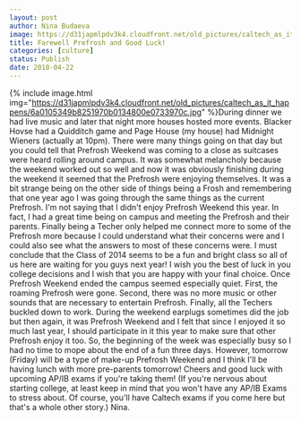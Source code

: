 ```yaml
---
layout: post
author: Nina Budaeva
image: https://d31japmlpdv3k4.cloudfront.net/old_pictures/caltech_as_it_happens/6a0105349b8251970b0134800e05fb970c.jpg
title: Farewell Prefrosh and Good Luck!
categories: [culture]
status: Publish
date: 2010-04-22
---
```




{% include image.html img="https://d31japmlpdv3k4.cloudfront.net/old_pictures/caltech_as_it_happens/6a0105349b8251970b0134800e0733970c.jpg" %}During dinner we had live music and later that night more houses hosted more events. Blacker Hovse had a Quidditch game and Page House (my house) had Midnight Wieners (actually at 10pm). There were many things going on that day but you could tell that Prefrosh Weekend was coming to a close as suitcases were heard rolling around campus. It was somewhat melancholy because the weekend worked out so well and now it was obviously finishing during the weekend it seemed that the Prefrosh were enjoying themselves. It was a bit strange being on the other side of things being a Frosh and remembering that one year ago I was going through the same things as the current Prefrosh. I'm not saying that I didn't enjoy Prefrosh Weekend this year. In fact, I had a great time being on campus and meeting the Prefrosh and their parents. Finally being a Techer only helped me connect more to some of the Prefrosh more because I could understand what their concerns were and I could also see what the answers to most of these concerns were. I must conclude that the Class of 2014 seems to be a fun and bright class so all of us here are waiting for you guys next year! I wish you the best of luck in you college decisions and I wish that you are happy with your final choice. 
Once Prefrosh Weekend ended the campus seemed especially quiet. First, the roaming Prefrosh were gone. Second, there was no more music or other sounds that are necessary to entertain Prefrosh. Finally, all the Techers buckled down to work. During the weekend earplugs sometimes did the job but then again, it was Prefrosh Weekend and I felt that since I enjoyed it so much last year, I should participate in it this year to make sure that other Prefrosh enjoy it too. So, the beginning of the week was especially busy so I had no time to mope about the end of a fun three days. However, tomorrow (Friday) will be a type of make-up Prefrosh Weekend and I think I'll be having lunch with more pre-parents tomorrow!
Cheers and good luck with upcoming AP/IB exams if you're taking them! (If you're nervous about starting college, at least keep in mind that you won't have any AP/IB Exams to stress about. Of course, you'll have Caltech exams if you come here but that's a whole other story.)
Nina.

